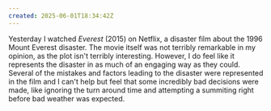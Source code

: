 ```yaml
---
created: 2025-06-01T18:34:42Z
---
```


Yesterday I watched *Everest* (2015) on Netflix, a disaster film about the 1996 Mount Everest disaster. The movie itself was not terribly remarkable in my opinion, as the plot isn't terribly interesting. However, I do feel like it represents the disaster in as much of an engaging way as they could. Several of the mistakes and factors leading to the disaster were represented in the film and I can't help but feel that some incredibly bad decisions were made, like ignoring the turn around time and attempting a summiting right before bad weather was expected.
